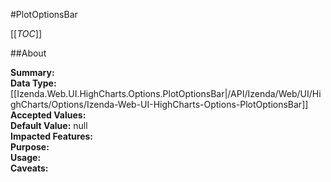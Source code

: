 #PlotOptionsBar

[[_TOC_]]

##About

**Summary:**   
**Data Type:** [[Izenda.Web.UI.HighCharts.Options.PlotOptionsBar|/API/Izenda/Web/UI/HighCharts/Options/Izenda-Web-UI-HighCharts-Options-PlotOptionsBar]]  
**Accepted Values:**   
**Default Value:** null  
**Impacted Features:**   
**Purpose:**   
**Usage:**   
**Caveats:**   

